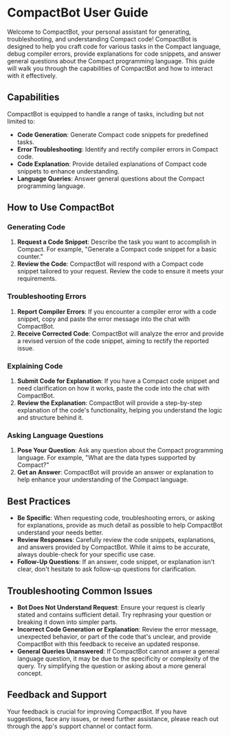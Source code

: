# CompactBot User Guide

Welcome to CompactBot, your personal assistant for generating, troubleshooting, and understanding Compact code! CompactBot is designed to help you craft code for various tasks in the Compact language, debug compiler errors, provide explanations for code snippets, and answer general questions about the Compact programming language. This guide will walk you through the capabilities of CompactBot and how to interact with it effectively.

## Capabilities

CompactBot is equipped to handle a range of tasks, including but not limited to:

- **Code Generation**: Generate Compact code snippets for predefined tasks.
- **Error Troubleshooting**: Identify and rectify compiler errors in Compact code.
- **Code Explanation**: Provide detailed explanations of Compact code snippets to enhance understanding.
- **Language Queries**: Answer general questions about the Compact programming language.

## How to Use CompactBot

### Generating Code

1. **Request a Code Snippet**: Describe the task you want to accomplish in Compact. For example, "Generate a Compact code snippet for a basic counter."
2. **Review the Code**: CompactBot will respond with a Compact code snippet tailored to your request. Review the code to ensure it meets your requirements.

### Troubleshooting Errors

1. **Report Compiler Errors**: If you encounter a compiler error with a code snippet, copy and paste the error message into the chat with CompactBot.
2. **Receive Corrected Code**: CompactBot will analyze the error and provide a revised version of the code snippet, aiming to rectify the reported issue.

### Explaining Code

1. **Submit Code for Explanation**: If you have a Compact code snippet and need clarification on how it works, paste the code into the chat with CompactBot.
2. **Review the Explanation**: CompactBot will provide a step-by-step explanation of the code's functionality, helping you understand the logic and structure behind it.

### Asking Language Questions

1. **Pose Your Question**: Ask any question about the Compact programming language. For example, "What are the data types supported by Compact?"
2. **Get an Answer**: CompactBot will provide an answer or explanation to help enhance your understanding of the Compact language.

## Best Practices

- **Be Specific**: When requesting code, troubleshooting errors, or asking for explanations, provide as much detail as possible to help CompactBot understand your needs better.
- **Review Responses**: Carefully review the code snippets, explanations, and answers provided by CompactBot. While it aims to be accurate, always double-check for your specific use case.
- **Follow-Up Questions**: If an answer, code snippet, or explanation isn't clear, don't hesitate to ask follow-up questions for clarification.

## Troubleshooting Common Issues

- **Bot Does Not Understand Request**: Ensure your request is clearly stated and contains sufficient detail. Try rephrasing your question or breaking it down into simpler parts.
- **Incorrect Code Generation or Explanation**: Review the error message, unexpected behavior, or part of the code that's unclear, and provide CompactBot with this feedback to receive an updated response.
- **General Queries Unanswered**: If CompactBot cannot answer a general language question, it may be due to the specificity or complexity of the query. Try simplifying the question or asking about a more general concept.

## Feedback and Support

Your feedback is crucial for improving CompactBot. If you have suggestions, face any issues, or need further assistance, please reach out through the app's support channel or contact form.
\
&nbsp;